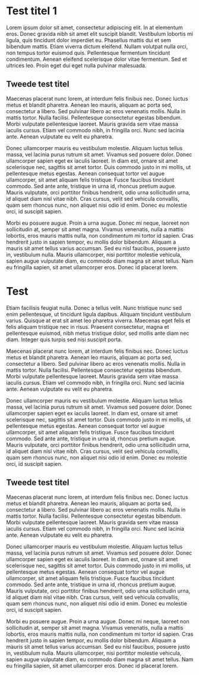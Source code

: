 # Test titel 1

Lorem ipsum dolor sit amet, consectetur adipiscing elit. In at elementum eros. Donec gravida nibh sit amet elit suscipit blandit. Vestibulum lobortis mi ligula, quis tincidunt dolor imperdiet eu. Phasellus mattis dui et sem bibendum mattis. Etiam viverra dictum eleifend. Nullam volutpat nulla orci, non tempus tortor euismod quis. Pellentesque fermentum tincidunt condimentum. Aenean eleifend scelerisque dolor vitae fermentum. Sed et ultrices leo. Proin eget dui eget nulla pulvinar malesuada.

## Tweede test titel

Maecenas placerat nunc lorem, at interdum felis finibus nec. Donec luctus metus et blandit pharetra. Aenean leo mauris, aliquam ac porta sed, consectetur a libero. Sed pulvinar libero ac eros venenatis mollis. Nulla in mattis tortor. Nulla facilisi. Pellentesque consectetur egestas bibendum. Morbi vulputate pellentesque laoreet. Mauris gravida sem vitae massa iaculis cursus. Etiam vel commodo nibh, in fringilla orci. Nunc sed lacinia ante. Aenean vulputate eu velit eu pharetra.

Donec ullamcorper mauris eu vestibulum molestie. Aliquam luctus tellus massa, vel lacinia purus rutrum sit amet. Vivamus sed posuere dolor. Donec ullamcorper sapien eget ex iaculis laoreet. In diam est, ornare sit amet scelerisque nec, sagittis sit amet tortor. Duis commodo justo in mi mollis, ut pellentesque metus egestas. Aenean consequat tortor vel augue ullamcorper, sit amet aliquam felis tristique. Fusce faucibus tincidunt commodo. Sed ante ante, tristique in urna id, rhoncus pretium augue. Mauris vulputate, orci porttitor finibus hendrerit, odio urna sollicitudin urna, id aliquet diam nisl vitae nibh. Cras cursus, velit sed vehicula convallis, quam sem rhoncus nunc, non aliquet nisi odio id enim. Donec eu molestie orci, id suscipit sapien.

Morbi eu posuere augue. Proin a urna augue. Donec mi neque, laoreet non sollicitudin at, semper sit amet magna. Vivamus venenatis, nulla a mattis lobortis, eros mauris mattis nulla, non condimentum mi tortor id sapien. Cras hendrerit justo in sapien tempor, eu mollis dolor bibendum. Aliquam a mauris sit amet tellus varius accumsan. Sed eu nisl faucibus, posuere justo in, vestibulum nulla. Mauris ullamcorper, nisi porttitor molestie vehicula, sapien augue vulputate diam, eu commodo diam magna sit amet tellus. Nam eu fringilla sapien, sit amet ullamcorper eros. Donec id placerat lorem.

# Test
Etiam facilisis feugiat nulla. Donec a tellus velit. Nunc tristique nunc sed enim pellentesque, ut tincidunt ligula dapibus. Aliquam tincidunt vestibulum varius. Quisque at erat sit amet leo pharetra viverra. Maecenas eget felis et felis aliquam tristique nec in risus. Praesent consectetur, magna et pellentesque euismod, nibh metus tristique dolor, sed mollis ante diam nec diam. Integer quis turpis sed nisi suscipit porta.

Maecenas placerat nunc lorem, at interdum felis finibus nec. Donec luctus metus et blandit pharetra. Aenean leo mauris, aliquam ac porta sed, consectetur a libero. Sed pulvinar libero ac eros venenatis mollis. Nulla in mattis tortor. Nulla facilisi. Pellentesque consectetur egestas bibendum. Morbi vulputate pellentesque laoreet. Mauris gravida sem vitae massa iaculis cursus. Etiam vel commodo nibh, in fringilla orci. Nunc sed lacinia ante. Aenean vulputate eu velit eu pharetra.

Donec ullamcorper mauris eu vestibulum molestie. Aliquam luctus tellus massa, vel lacinia purus rutrum sit amet. Vivamus sed posuere dolor. Donec ullamcorper sapien eget ex iaculis laoreet. In diam est, ornare sit amet scelerisque nec, sagittis sit amet tortor. Duis commodo justo in mi mollis, ut pellentesque metus egestas. Aenean consequat tortor vel augue ullamcorper, sit amet aliquam felis tristique. Fusce faucibus tincidunt commodo. Sed ante ante, tristique in urna id, rhoncus pretium augue. Mauris vulputate, orci porttitor finibus hendrerit, odio urna sollicitudin urna, id aliquet diam nisl vitae nibh. Cras cursus, velit sed vehicula convallis, quam sem rhoncus nunc, non aliquet nisi odio id enim. Donec eu molestie orci, id suscipit sapien.

## Tweede test titel

Maecenas placerat nunc lorem, at interdum felis finibus nec. Donec luctus metus et blandit pharetra. Aenean leo mauris, aliquam ac porta sed, consectetur a libero. Sed pulvinar libero ac eros venenatis mollis. Nulla in mattis tortor. Nulla facilisi. Pellentesque consectetur egestas bibendum. Morbi vulputate pellentesque laoreet. Mauris gravida sem vitae massa iaculis cursus. Etiam vel commodo nibh, in fringilla orci. Nunc sed lacinia ante. Aenean vulputate eu velit eu pharetra.

Donec ullamcorper mauris eu vestibulum molestie. Aliquam luctus tellus massa, vel lacinia purus rutrum sit amet. Vivamus sed posuere dolor. Donec ullamcorper sapien eget ex iaculis laoreet. In diam est, ornare sit amet scelerisque nec, sagittis sit amet tortor. Duis commodo justo in mi mollis, ut pellentesque metus egestas. Aenean consequat tortor vel augue ullamcorper, sit amet aliquam felis tristique. Fusce faucibus tincidunt commodo. Sed ante ante, tristique in urna id, rhoncus pretium augue. Mauris vulputate, orci porttitor finibus hendrerit, odio urna sollicitudin urna, id aliquet diam nisl vitae nibh. Cras cursus, velit sed vehicula convallis, quam sem rhoncus nunc, non aliquet nisi odio id enim. Donec eu molestie orci, id suscipit sapien.

Morbi eu posuere augue. Proin a urna augue. Donec mi neque, laoreet non sollicitudin at, semper sit amet magna. Vivamus venenatis, nulla a mattis lobortis, eros mauris mattis nulla, non condimentum mi tortor id sapien. Cras hendrerit justo in sapien tempor, eu mollis dolor bibendum. Aliquam a mauris sit amet tellus varius accumsan. Sed eu nisl faucibus, posuere justo in, vestibulum nulla. Mauris ullamcorper, nisi porttitor molestie vehicula, sapien augue vulputate diam, eu commodo diam magna sit amet tellus. Nam eu fringilla sapien, sit amet ullamcorper eros. Donec id placerat lorem.
